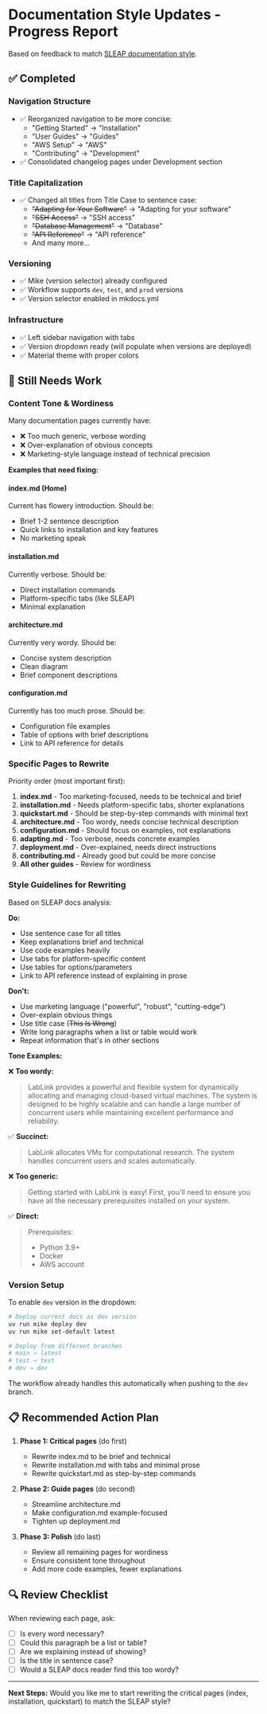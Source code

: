 # Documentation Style Updates - Progress Report

Based on feedback to match [SLEAP documentation style](https://docs.sleap.ai/latest/installation/).

## ✅ Completed

### Navigation Structure
- ✅ Reorganized navigation to be more concise:
  - "Getting Started" → "Installation"
  - "User Guides" → "Guides"
  - "AWS Setup" → "AWS"
  - "Contributing" → "Development"
- ✅ Consolidated changelog pages under Development section

### Title Capitalization
- ✅ Changed all titles from Title Case to sentence case:
  - ~~"Adapting for Your Software"~~ → "Adapting for your software"
  - ~~"SSH Access"~~ → "SSH access"
  - ~~"Database Management"~~ → "Database"
  - ~~"API Reference"~~ → "API reference"
  - And many more...

### Versioning
- ✅ Mike (version selector) already configured
- ✅ Workflow supports `dev`, `test`, and `prod` versions
- ✅ Version selector enabled in mkdocs.yml

### Infrastructure
- ✅ Left sidebar navigation with tabs
- ✅ Version dropdown ready (will populate when versions are deployed)
- ✅ Material theme with proper colors

## 🔨 Still Needs Work

### Content Tone & Wordiness

Many documentation pages currently have:
- ❌ Too much generic, verbose wording
- ❌ Over-explanation of obvious concepts
- ❌ Marketing-style language instead of technical precision

**Examples that need fixing:**

#### index.md (Home)
Current has flowery introduction. Should be:
- Brief 1-2 sentence description
- Quick links to installation and key features
- No marketing speak

#### installation.md
Currently verbose. Should be:
- Direct installation commands
- Platform-specific tabs (like SLEAP)
- Minimal explanation

#### architecture.md
Currently very wordy. Should be:
- Concise system description
- Clean diagram
- Brief component descriptions

#### configuration.md
Currently has too much prose. Should be:
- Configuration file examples
- Table of options with brief descriptions
- Link to API reference for details

### Specific Pages to Rewrite

Priority order (most important first):

1. **index.md** - Too marketing-focused, needs to be technical and brief
2. **installation.md** - Needs platform-specific tabs, shorter explanations
3. **quickstart.md** - Should be step-by-step commands with minimal text
4. **architecture.md** - Too wordy, needs concise technical description
5. **configuration.md** - Should focus on examples, not explanations
6. **adapting.md** - Too verbose, needs concrete examples
7. **deployment.md** - Over-explained, needs direct instructions
8. **contributing.md** - Already good but could be more concise
9. **All other guides** - Review for wordiness

### Style Guidelines for Rewriting

Based on SLEAP docs analysis:

**Do:**
- Use sentence case for all titles
- Keep explanations brief and technical
- Use code examples heavily
- Use tabs for platform-specific content
- Use tables for options/parameters
- Link to API reference instead of explaining in prose

**Don't:**
- Use marketing language ("powerful", "robust", "cutting-edge")
- Over-explain obvious things
- Use title case (~~This Is Wrong~~)
- Write long paragraphs when a list or table would work
- Repeat information that's in other sections

**Tone Examples:**

❌ **Too wordy:**
> LabLink provides a powerful and flexible system for dynamically allocating and managing cloud-based virtual machines. The system is designed to be highly scalable and can handle a large number of concurrent users while maintaining excellent performance and reliability.

✅ **Succinct:**
> LabLink allocates VMs for computational research. The system handles concurrent users and scales automatically.

❌ **Too generic:**
> Getting started with LabLink is easy! First, you'll need to ensure you have all the necessary prerequisites installed on your system.

✅ **Direct:**
> Prerequisites:
> - Python 3.9+
> - Docker
> - AWS account

### Version Setup

To enable `dev` version in the dropdown:

```bash
# Deploy current docs as dev version
uv run mike deploy dev
uv run mike set-default latest

# Deploy from different branches
# main → latest
# test → test
# dev → dev
```

The workflow already handles this automatically when pushing to the `dev` branch.

## 📋 Recommended Action Plan

1. **Phase 1: Critical pages** (do first)
   - Rewrite index.md to be brief and technical
   - Rewrite installation.md with tabs and minimal prose
   - Rewrite quickstart.md as step-by-step commands

2. **Phase 2: Guide pages** (do second)
   - Streamline architecture.md
   - Make configuration.md example-focused
   - Tighten up deployment.md

3. **Phase 3: Polish** (do last)
   - Review all remaining pages for wordiness
   - Ensure consistent tone throughout
   - Add more code examples, fewer explanations

## 🔍 Review Checklist

When reviewing each page, ask:
- [ ] Is every word necessary?
- [ ] Could this paragraph be a list or table?
- [ ] Are we explaining instead of showing?
- [ ] Is the title in sentence case?
- [ ] Would a SLEAP docs reader find this too wordy?

---

**Next Steps:** Would you like me to start rewriting the critical pages (index, installation, quickstart) to match the SLEAP style?
